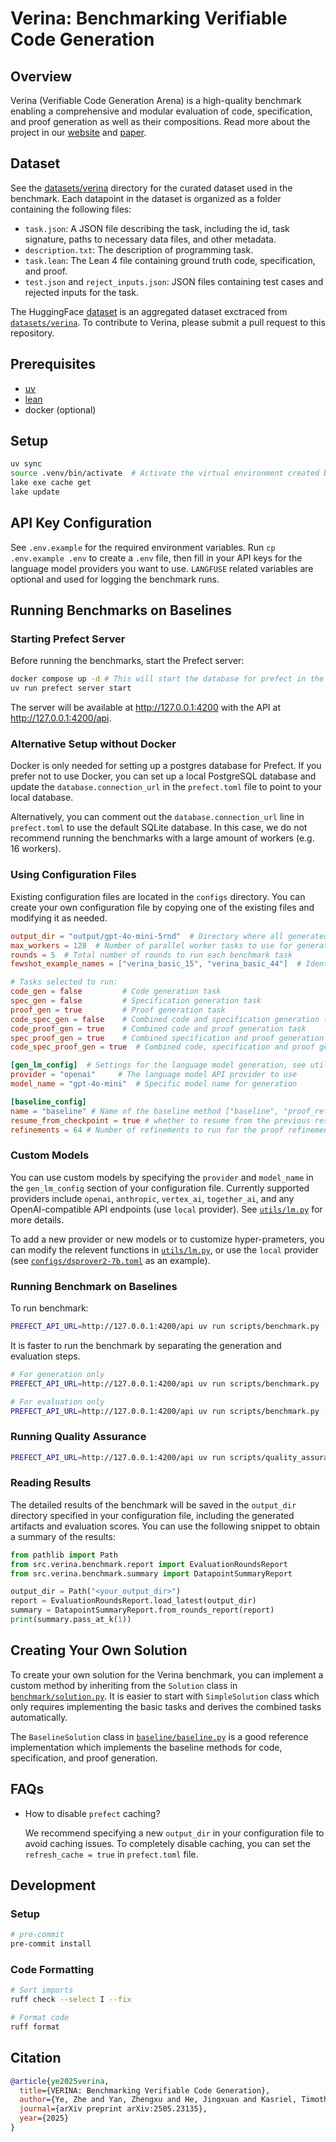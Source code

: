 # Verina: Benchmarking Verifiable Code Generation

## Overview

Verina (Verifiable Code Generation Arena) is a high-quality benchmark enabling a comprehensive and modular evaluation of code, specification, and proof generation as well as their compositions.
Read more about the project in our [website](https://verina.io) and [paper](https://arxiv.org/pdf/2505.23135).

## Dataset

See the [datasets/verina](./datasets/verina/) directory for the curated dataset used in the benchmark.
Each datapoint in the dataset is organized as a folder containing the following files:
- `task.json`: A JSON file describing the task, including the id, task signature, paths to necessary data files, and other metadata.
- `description.txt`: The description of programming task.
- `task.lean`: The Lean 4 file containing ground truth code, specification, and proof.
- `test.json` and `reject_inputs.json`: JSON files containing test cases and rejected inputs for the task.

The HuggingFace [dataset](https://huggingface.co/datasets/sunblaze-ucb/verina) is an aggregated dataset exctraced from [`datasets/verina`](./datasets/verina/).
To contribute to Verina, please submit a pull request to this repository.
 
## Prerequisites

- [uv](https://docs.astral.sh/uv/getting-started/installation/)
- [lean](https://docs.lean-lang.org/lean4/doc/quickstart.html)
- docker (optional)

## Setup

```bash
uv sync
source .venv/bin/activate  # Activate the virtual environment created by uv
lake exe cache get
lake update
```

## API Key Configuration

See `.env.example` for the required environment variables.
Run `cp .env.example .env` to create a `.env` file, then fill in your API keys for the language model providers you want to use.
`LANGFUSE` related variables are optional and used for logging the benchmark runs.

## Running Benchmarks on Baselines

### Starting Prefect Server

Before running the benchmarks, start the Prefect server:

```bash
docker compose up -d # This will start the database for prefect in the background
uv run prefect server start
```

The server will be available at http://127.0.0.1:4200 with the API at http://127.0.0.1:4200/api.

### Alternative Setup without Docker

Docker is only needed for setting up a postgres database for Prefect.
If you prefer not to use Docker, you can set up a local PostgreSQL database and update the `database.connection_url` in the `prefect.toml` file to point to your local database.

Alternatively, you can comment out the `database.connection_url` line in `prefect.toml` to use the default SQLite database.
In this case, we do not recommend running the benchmarks with a large amount of workers (e.g. 16 workers).

### Using Configuration Files

Existing configuration files are located in the `configs` directory.
You can create your own configuration file by copying one of the existing files and modifying it as needed.

```toml
output_dir = "output/gpt-4o-mini-5rnd"  # Directory where all generated output will be saved
max_workers = 128  # Number of parallel worker tasks to use for generation and evaluation
rounds = 5  # Total number of rounds to run each benchmark task
fewshot_example_names = ["verina_basic_15", "verina_basic_44"]  # Identifiers for example tasks used in few-shot prompting

# Tasks selected to run:
code_gen = false         # Code generation task
spec_gen = false         # Specification generation task
proof_gen = true         # Proof generation task
code_spec_gen = false    # Combined code and specification generation task
code_proof_gen = true    # Combined code and proof generation task
spec_proof_gen = true    # Combined specification and proof generation task
code_spec_proof_gen = true  # Combined code, specification and proof generation task

[gen_lm_config]  # Settings for the language model generation, see utils/lm.py for more details
provider = "openai"     # The language model API provider to use
model_name = "gpt-4o-mini"  # Specific model name for generation

[baseline_config]
name = "baseline" # Name of the baseline method ["baseline", "proof_refinement", "custom_prompt_baseline", "custom_prompt_proof_refinement_baseline"]
resume_from_checkpoint = true # whether to resume from the previous result file
refinements = 64 # Number of refinements to run for the proof refinement baseline
```

### Custom Models

You can use custom models by specifying the `provider` and `model_name` in the `gen_lm_config` section of your configuration file.
Currently supported providers include `openai`, `anthropic`, `vertex_ai`, `together_ai`, and any OpenAI-compatible API endpoints (use `local` provider).
See [`utils/lm.py`](./src/verina/utils/lm.py) for more details.

To add a new provider or new models or to customize hyper-prameters, you can modify the relevent functions in [`utils/lm.py`](./src/verina/utils/lm.py), or use the `local` provider (see [`configs/dsprover2-7b.toml`](./configs/dsprover2-7b.toml) as an example).


### Running Benchmark on Baselines

To run benchmark:

```bash
PREFECT_API_URL=http://127.0.0.1:4200/api uv run scripts/benchmark.py -c configs/[config_name].toml
```

It is faster to run the benchmark by separating the generation and evaluation steps.

```bash
# For generation only
PREFECT_API_URL=http://127.0.0.1:4200/api uv run scripts/benchmark.py -c configs/<config_name>.toml --no-eval

# For evaluation only
PREFECT_API_URL=http://127.0.0.1:4200/api uv run scripts/benchmark.py -c configs/<config_name>.toml --no-gen -ew <evaluation_worker_num_override>
```

### Running Quality Assurance

```bash
PREFECT_API_URL=http://127.0.0.1:4200/api uv run scripts/quality_assurance.py -c configs/qa.toml
```

### Reading Results

The detailed results of the benchmark will be saved in the `output_dir` directory specified in your configuration file, including the generated artifacts and evaluation scores.
You can use the following snippet to obtain a summary of the results:

```python
from pathlib import Path
from src.verina.benchmark.report import EvaluationRoundsReport
from src.verina.benchmark.summary import DatapointSummaryReport

output_dir = Path("<your_output_dir>")
report = EvaluationRoundsReport.load_latest(output_dir)
summary = DatapointSummaryReport.from_rounds_report(report)
print(summary.pass_at_k(1))
```

## Creating Your Own Solution

To create your own solution for the Verina benchmark, you can implement a custom method by inheriting from the `Solution` class in [`benchmark/solution.py`](./src/verina/benchmark/solution.py).
It is easier to start with `SimpleSolution` class which only requires implementing the basic tasks and derives the combined tasks automatically.

The `BaselineSolution` class in [`baseline/baseline.py`](./src/verina/baseline/baseline.py) is a good reference implementation which implements the baseline methods for code, specification, and proof generation.

## FAQs

- How to disable `prefect` caching?

  We recommend specifying a new `output_dir` in your configuration file to avoid caching issues.
  To completely disable caching, you can set the `refresh_cache = true` in `prefect.toml` file.

## Development

### Setup

```bash
# pre-commit
pre-commit install
```

### Code Formatting

```bash
# Sort imports
ruff check --select I --fix

# Format code
ruff format
```

## Citation

```bibtex
@article{ye2025verina,
  title={VERINA: Benchmarking Verifiable Code Generation},
  author={Ye, Zhe and Yan, Zhengxu and He, Jingxuan and Kasriel, Timothe and Yang, Kaiyu and Song, Dawn},
  journal={arXiv preprint arXiv:2505.23135},
  year={2025}
}
```
